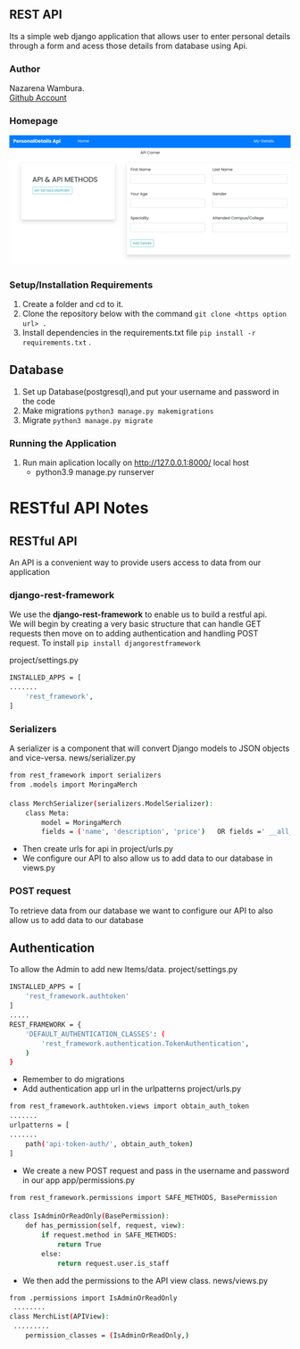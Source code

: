 ## REST API
Its a simple web django application that allows user to enter personal details through a form and acess those details from database using Api.

### Author
Nazarena Wambura.</br>
[Github Account](https://github.com/nazarena254)


### Homepage
![PersonalDetailsApi](./apiapp/static/images/homepg.png)

### Setup/Installation Requirements
1. Create a folder and cd to it.
2. Clone the repository below with the command `git clone <https option url> .`  <br>
3. Install dependencies in the requirements.txt file `pip install -r requirements.txt` .  

## Database
1. Set up Database(postgresql),and put your username and password in the code
2. Make migrations `python3 manage.py makemigrations`
3. Migrate `python3 manage.py migrate` 
       
### Running the Application
1. Run main aplication locally on http://127.0.0.1:8000/ local host<br>    
   * python3.9 manage.py runserver<br>

# RESTful API Notes
## RESTful API
An API is a convenient way to provide users access to data from our application

### django-rest-framework
We use the **django-rest-framework** to enable us to build a restful api.<br/> 
We will begin by creating a very basic structure that can handle GET requests then move on to adding authentication and handling POST request.
To install `pip install djangorestframework`

project/settings.py
```bash
INSTALLED_APPS = [
.......
    'rest_framework',
]
```
### Serializers
A serializer is a component that will convert Django models to JSON objects and vice-versa.
news/serializer.py
```bash
from rest_framework import serializers
from .models import MoringaMerch

class MerchSerializer(serializers.ModelSerializer):
    class Meta:
        model = MoringaMerch
        fields = ('name', 'description', 'price')   OR fields =' __all__'
```
* Then create urls for api in project/urls.py
* We configure our API to also allow us to add data to our database in views.py

### POST request
To retrieve data from our database we want to configure our API to also allow us to add data to our database

## Authentication
To allow the Admin to add new Items/data.
project/settings.py
```bash
INSTALLED_APPS = [
    'rest_framework.authtoken'
]
.....
REST_FRAMEWORK = {
    'DEFAULT_AUTHENTICATION_CLASSES': (
        'rest_framework.authentication.TokenAuthentication',
    )
}
```
* Remember to do migrations
* Add authentication app url in the urlpatterns
project/urls.py
```bash
from rest_framework.authtoken.views import obtain_auth_token
.......
urlpatterns = [
.......
    path('api-token-auth/', obtain_auth_token)
]
```

* We create a new POST request and pass in the username and password in our app
app/permissions.py
```bash 
from rest_framework.permissions import SAFE_METHODS, BasePermission

class IsAdminOrReadOnly(BasePermission):
    def has_permission(self, request, view):
        if request.method in SAFE_METHODS:
            return True
        else:
            return request.user.is_staff
```

* We then add the permissions to the API view class.
news/views.py
```bash
from .permissions import IsAdminOrReadOnly
 ........
class MerchList(APIView):
 .........
    permission_classes = (IsAdminOrReadOnly,)
```    